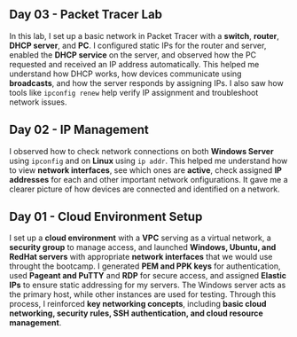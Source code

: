## Day 03 - Packet Tracer Lab

In this lab, I set up a basic network in Packet Tracer with a **switch**, **router**, **DHCP server**, and **PC**. I configured static IPs for the router and server, enabled the **DHCP service** on the server, and observed how the PC requested and received an IP address automatically. This helped me understand how DHCP works, how devices communicate using **broadcasts**, and how the server responds by assigning IPs. I also saw how tools like `ipconfig renew` help verify IP assignment and troubleshoot network issues.


## Day 02 - IP Management


I observed how to check network connections on both **Windows Server** using `ipconfig` and on **Linux** using `ip addr`. This helped me understand how to view **network interfaces**, see which ones are **active**, check assigned **IP addresses** for each and other important network onfigurations. It gave me a clearer picture of how devices are connected and identified on a network.



## Day 01 - Cloud Environment Setup

I set up a **cloud environment** with a **VPC** serving as a virtual network, a **security group** to manage access, and launched **Windows, Ubuntu, and RedHat servers** with appropriate **network interfaces** that we would use throught the bootcamp. I generated **PEM and PPK keys** for authentication, used **Pageant and PuTTY** and **RDP** for secure access, and assigned **Elastic IPs** to ensure static addressing for my servers. The Windows server acts as the primary host, while other instances are used for testing. Through this process, I reinforced **key networking concepts**, including **basic cloud networking, security rules, SSH authentication, and cloud resource management**. 
